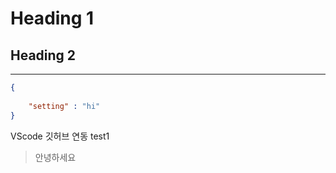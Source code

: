 # Heading 1

## Heading 2

--- 

```json
{
    
    "setting" : "hi"
}
```

VScode 깃허브 연동 test1

> 안녕하세요
